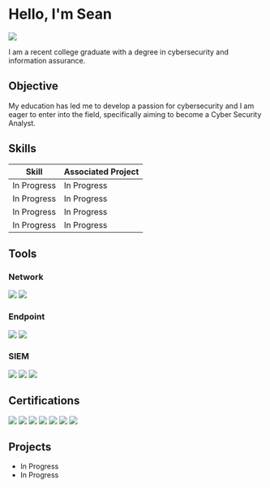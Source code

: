 # Hello, I'm Sean
<a href="https://www.linkedin.com/in/seankrein/"><img src="https://img.shields.io/badge/-LinkedIn-0072b1?&style=for-the-badge&logo=linkedin&logoColor=white" /></a>


I am a recent college graduate with a degree in cybersecurity and information assurance.


## Objective


My education has led me to develop a passion for cybersecurity and I am  eager to enter into the field, specifically aiming to become a Cyber Security Analyst.

## Skills


| Skill                                         | Associated Project         |
|-----------------------------------------------|----------------------------|
| In Progress          | In Progress|
| In Progress | In Progress|
| In Progress        | In Progress|
| In Progress     | In Progress|



## Tools


### Network
<div>
    <img src="https://img.shields.io/badge/-Wireshark-1679A7?&style=for-the-badge&logo=Wireshark&logoColor=white" />
    <img src="https://img.shields.io/badge/-Nmap-00A3A3?&style=for-the-badge&logo=Nmap&logoColor=white" />
</div>

### Endpoint
<div>
    <img src="https://img.shields.io/badge/-Microsoft_Defender_for_Endpoint-00A4EF?&style=for-the-badge&logo=Microsoft&logoColor=white" />
    <img src="https://img.shields.io/badge/-Velociraptor-4B275F?&style=for-the-badge&logo=Velociraptor&logoColor=white" />
</div>

### SIEM
<div>
    <img src="https://img.shields.io/badge/-Microsoft_Sentinel-0078D4?&style=for-the-badge&logo=Microsoft&logoColor=white" />
    <img src="https://img.shields.io/badge/-Splunk-000000?&style=for-the-badge&logo=Splunk&logoColor=white" />
    <img src="https://img.shields.io/badge/-Elastic-005571?&style=for-the-badge&logo=Elastic&logoColor=white" />
</div>

## Certifications

<div>
<img src="https://img.shields.io/badge/-Security%2B-FF0000?&style=for-the-badge&logo=CompTIA&logoColor=white" />
<img src="https://img.shields.io/badge/-Network%2B-007ACC?&style=for-the-badge&logo=CompTIA&logoColor=white" />
<img src="https://img.shields.io/badge/-A%2B-4D4D4D?&style=for-the-badge&logo=CompTIA&logoColor=white" />
<img src="https://img.shields.io/badge/-CySA%2B-9B59B6?&style=for-the-badge&logo=CompTIA&logoColor=white" />
<img src="https://img.shields.io/badge/-PenTest%2B-3498DB?&style=for-the-badge&logo=CompTIA&logoColor=white" />
<img src="https://img.shields.io/badge/-Project%2B-2ECC71?&style=for-the-badge&logo=CompTIA&logoColor=white" />
<img src="https://img.shields.io/badge/-SSCP-1F77B4?&style=for-the-badge&logo=ISC2&logoColor=white" />
</div>

## Projects
- In Progress
- In Progress
